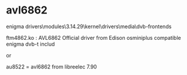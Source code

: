 # avl6862


enigma drivers\modules\3.14.29\kernel\drivers\media\dvb-frontends

ftm4862.ko : AVL6862 Official driver from Edison osminiplus compatible enigma dvb-t includ

or

au8522 = avl6862 from libreelec 7.90
